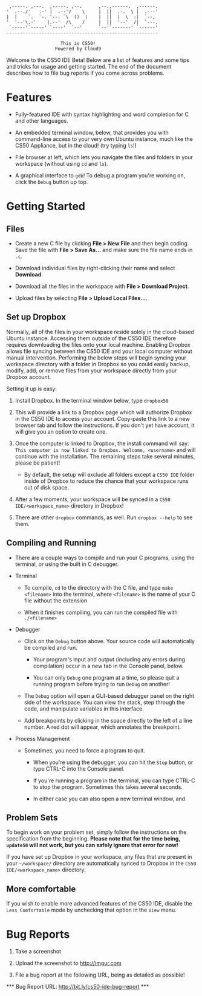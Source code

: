 
     ,-----. ,---.  ,-----. ,--.      ,--.,------.  ,------.
    '  .--./'   .-' |  .--'/    \     |  ||  .-.  \ |  .---'
    |  |    `.  `-. '--. `\  ()  |    |  ||  |  \  :|  `--,
    '  '--'\.-'    |.--'  /\    /     |  ||  '--'  /|  `---.
     `-----'`-----' `----'  `--'      `--'`-------' `------'
    --------------------------------------------------------

                        This is CS50!
                      Powered by Cloud9

Welcome to the CS50 IDE Beta! Below are a list of features and some tips and
tricks for usage and getting started. The end of the document describes how 
to file bug reports if you come across problems.

# Features

* Fully-featured IDE with syntax highlighting and word completion for C and
  other languages.

* An embedded terminal window, below, that provides you with command-line
  access to your very own Ubuntu instance, much like the CS50 Appliance, but
  in the cloud! (try typing `ls`!)

* File browser at left, which lets you navigate the files and folders in
  your workspace (without using `cd` and `ls`).

* A graphical interface to `gdb`! To debug a program you're working on,
  click the `Debug` button up top.

# Getting Started

## Files

* Create a new C file by clicking **File > New File** and then begin coding. 
  Save the file with **File > Save As...** and make sure the file name ends in 
  `.c`.

* Download individual files by right-clicking their name and select 
  **Download**.

* Download all the files in the workspace with **File > Download Project**.

* Upload files by selecting **File > Upload Local Files...**.

## Set up Dropbox

Normally, all of the files in your workspace reside solely in the cloud-based 
Ubuntu instance. Accessing them outside of the CS50 IDE therefore requires 
downloading the files onto your local machine. Enabling Dropbox allows file
syncing between the CS50 IDE and your local computer without manual 
intervention. Performing the below steps will begin syncing your workspace 
directory with a folder in Dropbox so you could easily backup, modify, add, or 
remove files from your workspace directly from your Dropbox account.

Setting it up is easy:

1. Install Dropbox. In the terminal window below, type `dropbox50`

2. This will provide a link to a Dropbox page which will authorize Dropbox in
   the CS50 IDE to access your account. Copy-paste this link to a new browser
   tab and follow the instructions. If you don't yet have account, it will give
   you an option to create one.

3. Once the computer is linked to Dropbox, the install command will say:
   `This computer is now linked to Dropbox. Welcome, <username>` and will
   continue with the installation. The remaining steps take several minutes,
   please be patient!

    * By default, the setup will exclude all folders except a `CS50 IDE`
      folder inside of Dropbox to reduce the chance that your workspace runs
      out of disk space.

4. After a few moments, your workspace will be synced in a
   `CS50 IDE/<workspace_name>` directory in Dropbox!

5. There are other `dropbox` commands, as well. Run `dropbox --help` to
   see them.

## Compiling and Running

* There are a couple ways to compile and run your C programs, using the terminal, or using the built in C debugger.

* Terminal

  * To compile, `cd` to the directory with the C file, and type `make <filename>` into the terminal, where `<filename>` is the name of your C file without the extension

  * When it finishes compiling, you can run the compiled file with `./<filename>`

* Debugger

  * Click on the `Debug` button above. Your source code will automatically be 
    compiled and run.

      * Your program's input and output (including any errors during compilation) 
        occur in a new tab in the Console panel, below.

      * You can only `Debug` one program at a time, so please quit a running
        program before trying to run `Debug` on another!

  * The `Debug` option will open a GUI-based debugger panel on the right side
    of the workspace. You can view the stack, step through the code, and
    manipulate variables in this interface.

  * Add breakpoints by clicking in the space directly to the left of a line
    number. A red dot will appear, which annotates the breakpoint.

* Process Management

  * Sometimes, you need to force a program to quit. 

    * When you're using the debugger, you can hit the `Stop` button, or type CTRL-C into the Console panel.

    * If you're running a program in the terminal, you can type CTRL-C to stop the program. Sometimes this takes several seconds.

    * In either case you can also open a new terminal window, and

## Problem Sets

To begin work on your problem set, simply follow the instructions on the
specification from the beginning. **Please note that for the time being,
`update50` will not work, but you can safely ignore that error for now!**

If you have set up Dropbox in your workspace, any files that are present in
your `~/workspace/` directory are automatically synced to Dropbox in the
`CS50 IDE/<workspace_name>` directory.

## More comfortable

If you wish to enable more advanced features of the CS50 IDE, disable the
`Less Comfortable` mode by unchecking that option in the `View` menu.

# Bug Reports

1. Take a screenshot

2. Upload the screenshot to http://imgur.com

3. File a bug report at the following URL, being as detailed as possible!

*** Bug Report URL: http://bit.ly/cs50-ide-bug-report ***
